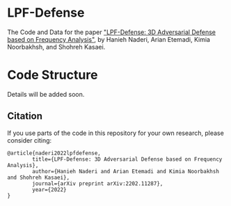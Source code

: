 # LPF-Defense

The Code and Data for the paper ["LPF-Defense: 3D Adversarial Defense
based on Frequency Analysis"](https://arxiv.org/abs/2202.11287), by Hanieh Naderi, Arian Etemadi, Kimia Noorbakhsh, and Shohreh Kasaei.

# Code Structure
Details will be added soon.

## Citation
If you use parts of the code in this repository for your own research, please consider citing:

```
@article{naderi2022lpfdefense,
        title={LPF-Defense: 3D Adversarial Defense based on Frequency Analysis}, 
        author={Hanieh Naderi and Arian Etemadi and Kimia Noorbakhsh and Shohreh Kasaei},
        journal={arXiv preprint arXiv:2202.11287},
        year={2022}
}
```